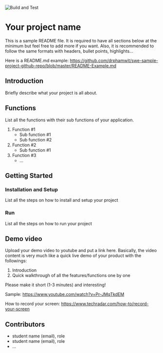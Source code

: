 ![Build and Test](https://github.com/drphamwit/swe-sample-project-github-repo/workflows/Build%20and%20Test/badge.svg)

# Your project name

This is a sample README file. It is required to have all sections below at the minimum but feel free to add more if you want. Also, it is recommended to follow the same formats with headers, bullet points, highlights...

Here is a README.md example: https://github.com/drphamwit/swe-sample-project-github-repo/blob/master/README-Example.md

## Introduction

Briefly describe what your project is all about.

## Functions
List all the functions with their sub functions of your application.
1. Function #1
	* Sub function #1
	* Sub function #2
2. Function #2
	* Sub function #1
3. Function #3
	* ...

## Getting Started
### Installation and Setup
List all the steps on how to install and setup your project
### Run
List all the steps on how to run your project

## Demo video

Upload your demo video to youtube and put a link here. Basically, the video content is very much like a quick live demo of your product with the followings:
1. Introduction
2. Quick walkthrough of all the features/functions one by one

Please make it short (1-3 minutes) and interesting!

Sample: https://www.youtube.com/watch?v=Pr-JMqTkdEM

How to record your screen: https://www.techradar.com/how-to/record-your-screen

## Contributors

* student name (email), role
* student name (email), role
* ...

